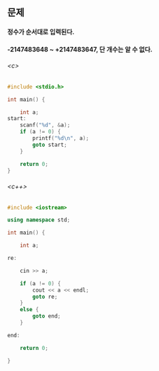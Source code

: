 
## 문제
#### 정수가 순서대로 입력된다.
#### -2147483648 ~ +2147483647, 단 개수는 알 수 없다.

###### \<c\>
```c
#include <stdio.h>

int main() {

	int a;
start:
	scanf("%d", &a);
	if (a != 0) {
		printf("%d\n", a);
		goto start;
	}

	return 0;
}
```

###### \<c++\>
```c++
#include <iostream>

using namespace std;

int main() {

	int a;

re:

	cin >> a;

	if (a != 0) {
		cout << a << endl;
		goto re;
	}
	else {
		goto end;
	}

end:

	return 0;

}
```
